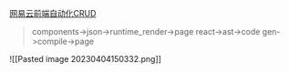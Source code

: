 [网易云前端自动化CRUD](https://www.zhihu.com/question/315298251/answer/626754723?utm_campaign=shareopn&utm_medium=social&utm_oi=824572441677414400&utm_psn=1626538848351109120&utm_source=wechat_session&utm_id=0) 

>components->json->runtime_render->page
>react->ast->code gen->compile->page

![[Pasted image 20230404150332.png]]